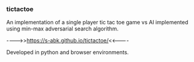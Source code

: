 ### tictactoe
An implementation of a single player tic tac toe game vs AI implemented using min-max adversarial search algorithm.


---->>https://s-abk.github.io/tictactoe/<<----


Developed in python and browser environments.
